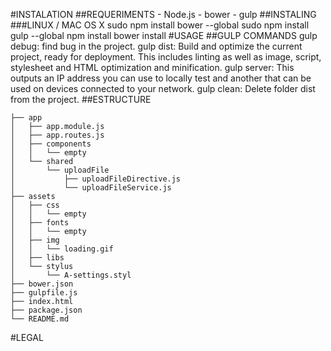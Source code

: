 #INSTALATION
##REQUERIMENTS
	- Node.js
	- bower
	- gulp
##INSTALING
###LINUX / MAC OS X
	sudo npm install bower --global
	sudo npm install gulp  --global
	npm   install
	bower install
#USAGE
##GULP COMMANDS
gulp debug: find bug in the project.
gulp dist:  Build and optimize the current project, ready for deployment. This includes linting as well as image, script, stylesheet and HTML optimization and minification. 
gulp server: This outputs an IP address you can use to locally test and another that can be used on devices connected to your network.
gulp clean: Delete folder dist from the project.
##ESTRUCTURE

```
├── app
│   ├── app.module.js
│   ├── app.routes.js
│   ├── components
│   │   └── empty
│   └── shared
│       └── uploadFile
│           ├── uploadFileDirective.js
│           └── uploadFileService.js
├── assets
│   ├── css
│   │   └── empty
│   ├── fonts
│   │   └── empty
│   ├── img
│   │   └── loading.gif
│   ├── libs
│   └── stylus
│       └── A-settings.styl
├── bower.json
├── gulpfile.js
├── index.html
├── package.json
└── README.md
```

#LEGAL
